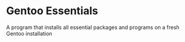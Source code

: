 # Gentoo Essentials
A program that installs all essential packages and programs on a fresh Gentoo installation
